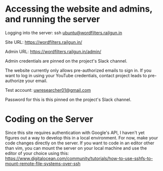 # Accessing the website and admins, and running the server
Logging into the server:
ssh ubuntu@wordfilters.railgun.in 

Site URL:
https://wordfilters.railgun.in/

Admin URL:
https://wordfilters.railgun.in/admin/

Admin credentials are pinned on the project's Slack channel.

The website currently only allows pre-authorized emails to sign in. If you want to log in using your YouTube credentials, contact project leads to pre-authorize your email.

Test account:
uwresearcher01@gmail.com

Password for this is this pinned on the project's Slack channel.

# Coding on the Server
Since this site requires authentication with Google's API, I haven't yet figures out a way to develop this in a local environment. For now, make your code changes directly on the server. 
If you want to code in an editor other than vim, you can mount the server on your local machine and use the editor of your choice using this:
https://www.digitalocean.com/community/tutorials/how-to-use-sshfs-to-mount-remote-file-systems-over-ssh 
